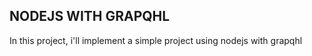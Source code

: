 ## NODEJS WITH GRAPQHL 

In this project, i'll implement a simple project using nodejs with grapqhl 

